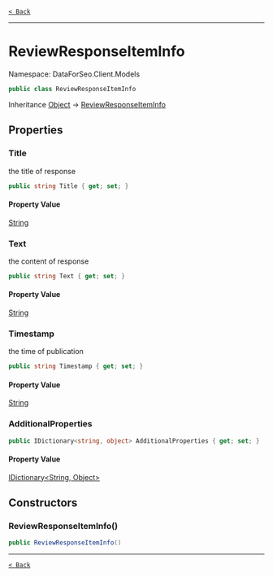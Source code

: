 [`< Back`](./)

---

# ReviewResponseItemInfo

Namespace: DataForSeo.Client.Models

```csharp
public class ReviewResponseItemInfo
```

Inheritance [Object](https://docs.microsoft.com/en-us/dotnet/api/system.object) → [ReviewResponseItemInfo](./dataforseo.client.models.reviewresponseiteminfo)

## Properties

### **Title**

the title of response

```csharp
public string Title { get; set; }
```

#### Property Value

[String](https://docs.microsoft.com/en-us/dotnet/api/system.string)<br>

### **Text**

the content of response

```csharp
public string Text { get; set; }
```

#### Property Value

[String](https://docs.microsoft.com/en-us/dotnet/api/system.string)<br>

### **Timestamp**

the time of publication

```csharp
public string Timestamp { get; set; }
```

#### Property Value

[String](https://docs.microsoft.com/en-us/dotnet/api/system.string)<br>

### **AdditionalProperties**

```csharp
public IDictionary<string, object> AdditionalProperties { get; set; }
```

#### Property Value

[IDictionary&lt;String, Object&gt;](https://docs.microsoft.com/en-us/dotnet/api/system.collections.generic.idictionary-2)<br>

## Constructors

### **ReviewResponseItemInfo()**

```csharp
public ReviewResponseItemInfo()
```

---

[`< Back`](./)
